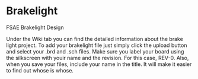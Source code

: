 # Brakelight
FSAE Brakelight Design


Under the Wiki tab you can find the detailed information about the brake light project. To add your brakelight file just simply click the upload button and select your .brd and .sch files. Make sure you label your board using the silkscreen with youir name and the revision. For this case, REV-0. Also, when you save your files, include your name in the title. It will make it easier to find out whose is whose.
